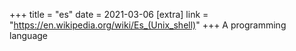 +++
title = "es"
date = 2021-03-06
[extra]
link = "https://en.wikipedia.org/wiki/Es_(Unix_shell)"
+++
A programming language

